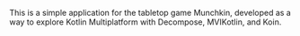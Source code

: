 This is a simple application for the tabletop game Munchkin, developed as a way to explore Kotlin Multiplatform with Decompose, MVIKotlin, and Koin.